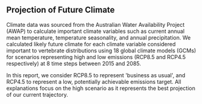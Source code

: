 
## Projection of Future Climate

Climate data was sourced from the Australian Water Availability Project (AWAP) to calculate important climate variables such as current annual mean temperature, temperature seasonality, and annual precipitation. We calculated likely future climate for each climate variable considered important to vertebrate distributions using 18 global climate models (GCMs) for scenarios representing high and low emissions (RCP8.5 and RCP4.5 respectively) at 8 time steps between 2015 and 2085.

In this report, we consider RCP8.5 to represent 'business as usual', and RCP4.5 to represent a low, potentially achievable emissions target.  All explanations focus on the high scenario as it represents the best projection of our current trajectory.
